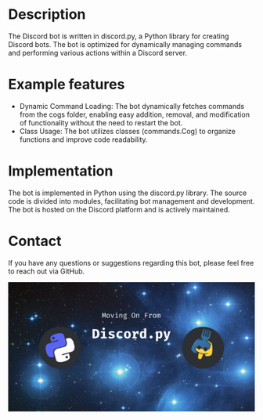 # Description
The Discord bot is written in discord.py, a Python library for creating Discord bots. The bot is optimized for dynamically managing commands and performing various actions within a Discord server.

# Example features
- Dynamic Command Loading: The bot dynamically fetches commands from the cogs folder, enabling easy addition, removal, and modification of functionality without the need to restart the bot.
- Class Usage: The bot utilizes classes (commands.Cog) to organize functions and improve code readability.

# Implementation
The bot is implemented in Python using the discord.py library. The source code is divided into modules, facilitating bot management and development. The bot is hosted on the Discord platform and is actively maintained.

# Contact
If you have any questions or suggestions regarding this bot, please feel free to reach out via GitHub.

![Discord](imgs/discord.png)